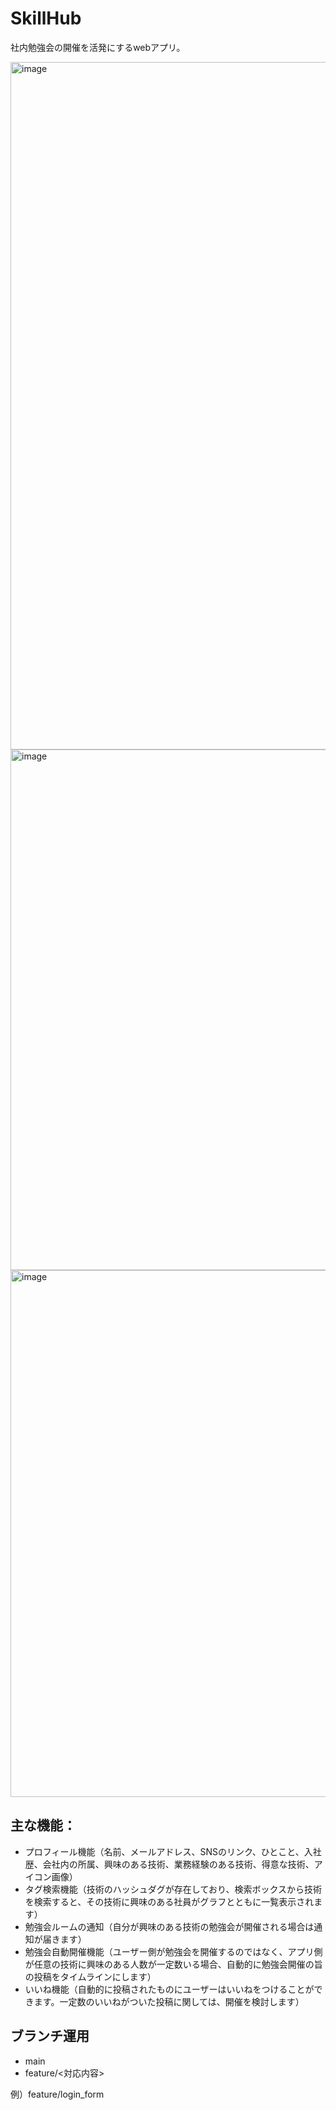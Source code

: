 # SkillHub
社内勉強会の開催を活発にするwebアプリ。

<img width="1100" alt="image" src="https://github.com/YoshiYoshiPro/SkillHub-3C1R/assets/106864912/9e42c487-1d22-4bf4-9a40-d79a607aaa7d">
<img width="833" alt="image" src="https://github.com/YoshiYoshiPro/SkillHub-3C1R/assets/106864912/af146b23-c6eb-4efd-8537-d89d0433adda">
<img width="843" alt="image" src="https://github.com/YoshiYoshiPro/SkillHub-3C1R/assets/106864912/56c3be4e-e516-4986-a0c8-eeac2cc49108">

## 主な機能：
- プロフィール機能（名前、メールアドレス、SNSのリンク、ひとこと、入社歴、会社内の所属、興味のある技術、業務経験のある技術、得意な技術、アイコン画像）
- タグ検索機能（技術のハッシュダグが存在しており、検索ボックスから技術を検索すると、その技術に興味のある社員がグラフとともに一覧表示されます）
- 勉強会ルームの通知（自分が興味のある技術の勉強会が開催される場合は通知が届きます）
- 勉強会自動開催機能（ユーザー側が勉強会を開催するのではなく、アプリ側が任意の技術に興味のある人数が一定数いる場合、自動的に勉強会開催の旨の投稿をタイムラインにします）
- いいね機能（自動的に投稿されたものにユーザーはいいねをつけることができます。一定数のいいねがついた投稿に関しては、開催を検討します）

## ブランチ運用
- main
- feature/<対応内容>

例）feature/login_form
